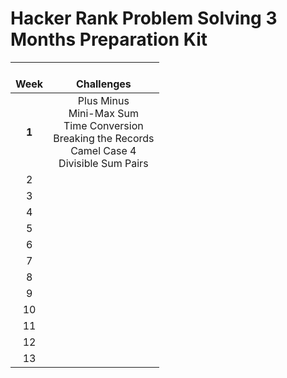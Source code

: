 # **Hacker Rank Problem Solving 3 Months Preparation Kit**

| <br />Week |                                                    <br />Challenges                                                    |
| :---------: | :--------------------------------------------------------------------------------------------------------------------: |
| **1** | Plus Minus<br />Mini-Max Sum<br />Time Conversion<br />Breaking the Records<br />Camel Case 4<br />Divisible Sum Pairs |
|      2      |                                                                                                                        |
|      3      |                                                                                                                        |
|      4      |                                                                                                                        |
|      5      |                                                                                                                        |
|      6      |                                                                                                                        |
|      7      |                                                                                                                        |
|      8      |                                                                                                                        |
|      9      |                                                                                                                        |
|     10     |                                                                                                                        |
|     11     |                                                                                                                        |
|     12     |                                                                                                                        |
|     13     |                                                                                                                        |
